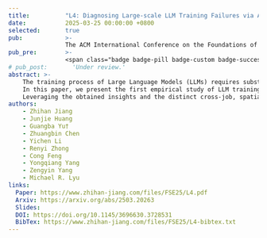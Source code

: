 ```yaml
---
title:          "L4: Diagnosing Large-scale LLM Training Failures via Automated Log Analysis"
date:           2025-03-25 00:00:00 +0800
selected:       true
pub:            >-
                The ACM International Conference on the Foundations of Software Engineering, Industry, Trondheim, Norway, Jun 2025.
pub_pre:        >-
                <span class="badge badge-pill badge-custom badge-success">FSE'25</span>
# pub_post:       'Under review.'
abstract: >-
    The training process of Large Language Models (LLMs) requires substantial resources, as evidenced by scaling laws, which frequently leads to inevitable failures.
    In this paper, we present the first empirical study of LLM training failures on our production platform.
    Leveraging the obtained insights and the distinct cross-job, spatial, and temporal patterns present in LLM training logs, we propose L4, the first log-based large-scale LLM training failure diagnosis framework, which can automatically extract failure-indicating information (i.e., log events, nodes, stages, and iterations) from extensive training logs, thereby reducing manual effort and facilitating failure recovery.
authors:
    - Zhihan Jiang
    - Junjie Huang
    - Guangba Yu†
    - Zhuangbin Chen
    - Yichen Li
    - Renyi Zhong
    - Cong Feng
    - Yongqiang Yang
    - Zengyin Yang
    - Michael R. Lyu
links:
  Paper: https://www.zhihan-jiang.com/files/FSE25/L4.pdf
  Arxiv: https://arxiv.org/abs/2503.20263
  Slides: 
  DOI: https://doi.org/10.1145/3696630.3728531
  BibTex: https://www.zhihan-jiang.com/files/FSE25/L4-bibtex.txt
---
```

